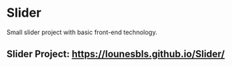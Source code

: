 # Slider
Small slider project with basic front-end technology.

## Slider Project: https://lounesbls.github.io/Slider/
